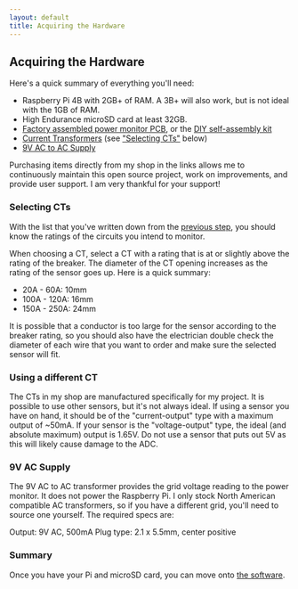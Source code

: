 ```yaml
---
layout: default
title: Acquiring the Hardware
---
```


## Acquiring the Hardware

Here's a quick summary of everything you'll need:

* Raspberry Pi 4B with 2GB+ of RAM. A 3B+ will also work, but is not ideal with the 1GB of RAM.
* High Endurance microSD card at least 32GB.
* [Factory assembled power monitor PCB](https://power-monitor.dalbrecht.tech/product/pre-soldered-pcb-v2/), or the [DIY self-assembly kit](https://power-monitor.dalbrecht.tech/product/diy-power-monitor-kit/)
* [Current Transformers](https://power-monitor.dalbrecht.tech/product-category/current-transformers/) (see ["Selecting CTs"](#selecting-cts) below)
* [9V AC to AC Supply](https://power-monitor.dalbrecht.tech/product/9v-ac-transformer-north-america-only/)

Purchasing items directly from my shop in the links allows me to continuously maintain this open source project, work on improvements, and provide user support. I am very thankful for your support!


### Selecting CTs

With the list that you've written down from the [previous step](./create-your-plan), you should know the ratings of the circuits you intend to monitor.

When choosing a CT, select a CT with a rating that is at or slightly above the rating of the breaker.  The diameter of the CT opening increases as the rating of the sensor goes up. Here is a quick summary:

* 20A - 60A: 10mm
* 100A - 120A: 16mm
* 150A - 250A: 24mm

It is possible that a conductor is too large for the sensor according to the breaker rating, so you should also have the electrician double check the diameter of each wire that you want to order and make sure the selected sensor will fit.


### Using a different CT

The CTs in my shop are manufactured specifically for my project. It is possible to use other sensors, but it's not always ideal.  If using a sensor you have on hand, it should be of the "current-output" type with a maximum output of ~50mA.  If your sensor is the "voltage-output" type, the ideal (and absolute maximum) output is 1.65V.  Do not use a sensor that puts out 5V as this will likely cause damage to the ADC.


### 9V AC Supply

The 9V AC to AC transformer provides the grid voltage reading to the power monitor.  It does not power the Raspberry Pi.  I only stock North American compatible AC transformers, so if you have a different grid, you'll need to source one yourself.  The required specs are:

Output: 9V AC, 500mA
Plug type: 2.1 x 5.5mm, center positive


### Summary

Once you have your Pi and microSD card, you can move onto [the software](./install-the-software).